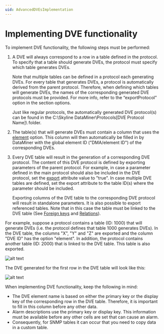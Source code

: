 ```yaml
---
uid: AdvancedDVEsImplementation
---
```


# Implementing DVE functionality

To implement DVE functionality, the following steps must be performed:

1. A DVE will always correspond to a row in a table defined in the protocol. To specify that a table should generate DVEs, the protocol must specify which table generates DVEs.

    Note that multiple tables can be defined in a protocol each generating DVEs. For every table that generates DVEs, a protocol is automatically derived from the parent protocol. Therefore, when defining which tables will generate DVEs, the names of the corresponding generated DVE protocols must be provided. For more info, refer to the “exportProtocol” option in the section options.

    Just like regular protocols, the automatically generated DVE protocol(s) can be found in the C:\Skyline DataMiner\Protocols\[DVE Protocol Name]\ folder.

1. The table(s) that will generate DVEs must contain a column that uses the [element](xref:ColumnOptionOptionsOverview#element) option. This column will then automatically be filled in by DataMiner with the global element ID ("DMA/element ID") of the corresponding DVEs.

1. Every DVE table will result in the generation of a corresponding DVE protocol. The content of this DVE protocol is defined by exporting parameters of the parent protocol. For example, in case a parameter defined in the main protocol should also be included in the DVE protocol, set the [export](xref:Protocol.Params.Param-export) attribute value to "true". In case multiple DVE tables are defined, set the export attribute to the table ID(s) where the parameter should be included.

    Exporting columns of the DVE table to the corresponding DVE protocol will result in standalone parameters. It is also possible to export referenced tables. Note that in this case the table must be linked to the DVE table (See [Foreign keys](xref:UIComponentsTableForeignKeys) and [Relations](xref:UIComponentsTableRelations)).

For example, suppose a protocol contains a table (ID: 1000) that will generate DVEs (i.e. the protocol defines that table 1000 generates DVEs). In the DVE table, the columns "X", "Y" and "Z" are exported and the column "DVE ID" has the option "element". In addition, the protocol contains another table (ID: 2000) that is linked to the DVE table. This table is also exported.

![alt text](~/develop/images/Advanced_Topics_-_DVE_concept.svg "A table linked to a DVE table")

The DVE generated for the first row in the DVE table will look like this:

![alt text](~/develop/images/Advanced_Topics_-_DVE_concept_-_result.svg "Resulting DVE layout")

When implementing DVE functionality, keep the following in mind:

- The DVE element name is based on either the primary key or the display key of the corresponding row in the DVE table. Therefore, it is important to fill in this column before any other data.
- Alarm descriptions use the primary key or display key. This information must be available before any other cells are set that can cause an alarm.
- Consequently, for SNMP tables it can occur that you need to copy data in a custom table.
